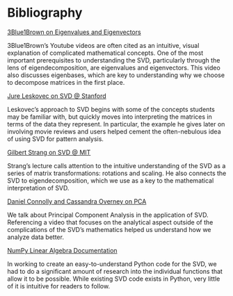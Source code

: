 # Bibliography

[3Blue1Brown on Eigenvalues and Eigenvectors](https://www.youtube.com/watch?v=PFDu9oVAE-g)

3Blue1Brown’s Youtube videos are often cited as an intuitive, visual explanation of complicated mathematical concepts. One of the most important prerequisites to understanding the SVD, particularly through the lens of eigendecomposition, are eigenvalues and eigenvectors. This video also discusses eigenbases, which are key to understanding why we choose to decompose matrices in the first place.

[Jure Leskovec on SVD @ Stanford](https://www.youtube.com/watch?v=P5mlg91as1c)

Leskovec’s approach to SVD begins with some of the concepts students may be familiar with, but quickly moves into interpreting the matrices in terms of the data they represent. In particular, the example he gives later on involving movie reviews and users helped cement the often-nebulous idea of using SVD for pattern analysis.

[Gilbert Strang on SVD @ MIT](https://www.youtube.com/watch?v=mBcLRGuAFUk)

Strang’s lecture calls attention to the intuitive understanding of the SVD as a series of matrix transformations: rotations and scaling. He also connects the SVD to eigendecomposition, which we use as a key to the mathematical interpretation of SVD.

[Daniel Connolly and Cassandra Overney on PCA](https://www.youtube.com/watch?v=jPo0EyiS3Fs)

We talk about Principal Component Analysis in the application of SVD. Referencing a video that focuses on the analytical aspect outside of the complications of the SVD’s mathematics helped us understand how we analyze data better.

[NumPy Linear Algebra Documentation](https://docs.scipy.org/doc/)

In working to create an easy-to-understand Python code for the SVD, we had to do a significant amount of research into the individual functions that allow it to be possible. While existing SVD code exists in Python, very little of it is intuitive for readers to follow.

